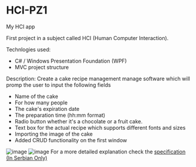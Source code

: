 # HCI-PZ1
My HCI app

First project in a subject called HCI (Human Computer Interaction).

Technlogies used:
- C# / Windows Presentation Foundation (WPF)
- MVC project structure

Description:
Create a cake recipe management manage software which will promp the user to input the following fields
- Name of the cake
- For how many people
- The cake's expiration date
- The preparation time (hh:mm format)
- Radio button whether it's a chocolate or a fruit cake.
- Text box for the actual recipe which supports different fonts and sizes
- Importing the image of the cake
- Added CRUD functionality on the first window


![image](https://i.imgur.com/xWcjLgz.png)
![image](https://i.imgur.com/LVNplVT.png)
For a more detailed explanation check the [specification (In Serbian Only)](https://github.com/Dualxyz/Cake-Recipe-WPF/blob/main/Specifikacija.pdf)
